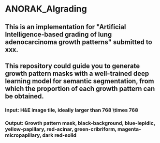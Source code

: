 # ANORAK_AIgrading
## This is an implementation for "Artificial Intelligence-based grading of lung adenocarcinoma growth patterns" submitted to xxx.
## This repository could guide you to generate growth pattern masks with a well-trained deep learning model for semantic segmentation, from which the proportion of each growth pattern can be obtained.
### Input: H&E image tile, ideally larger than 768 \times 768
### Output: Growth pattern mask, black-background, blue-lepidic, yellow-papillary, red-acinar, green-cribriform, magenta-micropapillary, dark red-solid
